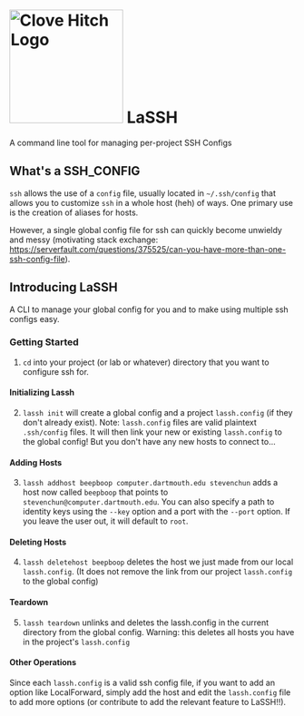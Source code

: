 # <img src="http://stevenchun.me/LaSSH.svg" alt="Clove Hitch Logo" height="200"> LaSSH
A command line tool for managing per-project SSH Configs

## What's a SSH_CONFIG
`ssh` allows the use of a `config` file, usually located in `~/.ssh/config` that allows you to customize `ssh` in a whole host (heh) of ways. One primary use is the creation of aliases for hosts.

However, a single global config file for ssh can quickly become unwieldy and messy (motivating stack exchange: https://serverfault.com/questions/375525/can-you-have-more-than-one-ssh-config-file).

## Introducing LaSSH
A CLI to manage your global config for you and to make using multiple ssh configs easy.

### Getting Started
1. `cd` into your project (or lab or whatever) directory that you want to configure ssh for.

#### Initializing Lassh
2. `lassh init` will create a global config and a project `lassh.config` (if they don't already exist). Note: `lassh.config` files are valid plaintext `.ssh/config` files. It will then link your new or existing `lassh.config` to the global config! But you don't have any new hosts to connect to...

#### Adding Hosts
3. `lassh addhost beepboop computer.dartmouth.edu stevenchun` adds a host now called `beepboop` that points to `stevenchun@computer.dartmouth.edu`. You can also specify a path to identity keys using the `--key` option and a port with the `--port` option. If you leave the user out, it will default to `root`.

#### Deleting Hosts
4. `lassh deletehost beepboop` deletes the host we just made from our local `lassh.config`. (It does not remove the link from our project `lassh.config` to the global config)

#### Teardown
5. `lassh teardown` unlinks and deletes the lassh.config in the current directory from the global config. Warning: this deletes all hosts you have in the project's `lassh.config`

#### Other Operations
Since each `lassh.config` is a valid ssh config file, if you want to add an option like LocalForward, simply add the host and edit the `lassh.config` file to add more options (or contribute to add the relevant feature to LaSSH!!).
